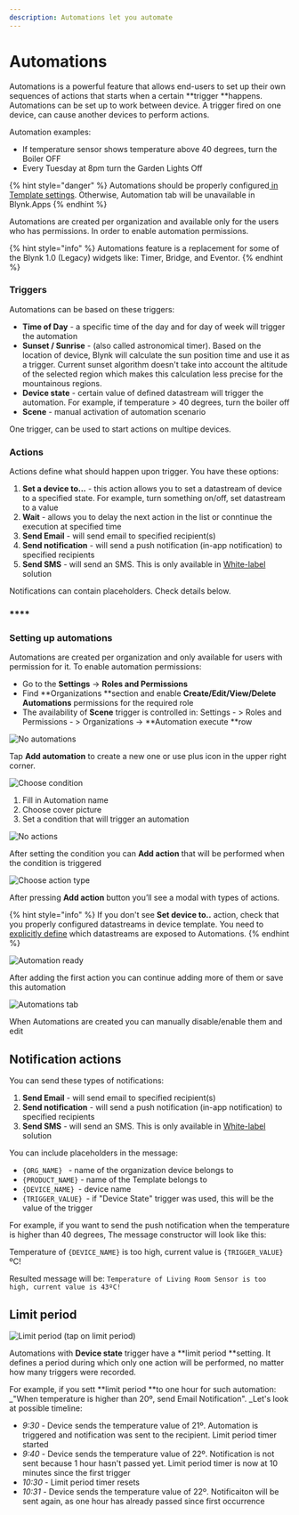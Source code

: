 ```yaml
---
description: Automations let you automate
---
```


# Automations

Automations is a powerful feature that allows end-users to set up their own sequences of actions that starts when a certain **trigger **happens. Automations can be set up to work between device. A trigger fired on one device, can cause another devices to perform actions. 

Automation examples:

* If temperature sensor  shows temperature above 40 degrees, turn the Boiler OFF
* Every Tuesday at 8pm turn the Garden Lights Off

{% hint style="danger" %}
Automations should be properly configured[ in Template settings](../blynk.console/templates/datastreams/datastreams-common-settings/automation.md). Otherwise, Automation tab will be unavailable in Blynk.Apps
{% endhint %}

Automations are created per organization and available only for the users who has permissions. In order to enable automation permissions.

{% hint style="info" %}
Automations feature is a replacement for some of the Blynk 1.0 (Legacy) widgets like: Timer, Bridge, and Eventor.
{% endhint %}



### Triggers

Automations can be based on these triggers:

* **Time of Day** - a specific time of the day and for day of week will trigger the automation
* **Sunset / Sunrise** - (also called astronomical timer). Based on the location of device, Blynk will calculate the sun position time and use it as a trigger. Current sunset algorithm doesn't take into account the altitude of the selected region which makes this calculation less precise for the mountainous regions.
* **Device state** -  certain value of defined datastream will trigger the automation. For example, if temperature > 40 degrees, turn the boiler off
* **Scene** - manual activation of automation scenario

One trigger, can be used to start actions on multipe devices. 



### Actions

Actions define what should happen upon trigger. You have these options: 

1. **Set a device to...** - this action allows you to set a datastream of device to a specified state. For example, turn something on/off, set datastream to a value
2. **Wait** - allows you to delay the next action in the list or conntinue the execution at specified time
3. **Send Email** - will send email to specified recipient(s)
4. **Send notification** - will send a push notification (in-app notification) to specified recipients 
5. **Send SMS** - will send an SMS. This is only available in [White-label](https://www.blynk.io/pricing#business) solution

Notifications can contain placeholders. Check details below.

### ****

### **Setting up automations**

Automations are created per organization and only available for users with permission for it. To enable automation permissions:

* Go to the **Settings** -> **Roles and Permissions**
* Find **Organizations **section and enable **Create/Edit/View/Delete Automations** permissions for the required role
* The availability of **Scene** trigger is controlled in: Settings - > Roles and Permissions - > Organizations -> **Automation execute **row

![No automations](https://user-images.githubusercontent.com/72790181/120281222-57a77100-c2c1-11eb-82fc-5d872520671f.png)

Tap **Add automation** to create a new one or use plus icon in the upper right corner.

![Choose condition](https://user-images.githubusercontent.com/72790181/120281228-5b3af800-c2c1-11eb-8e54-267b8aed6e79.png)

1. Fill in Automation name
2. Choose cover picture
3. Set a condition that will trigger an automation

![No actions](https://user-images.githubusercontent.com/72790181/120281259-64c46000-c2c1-11eb-9b25-84c4e9e294b7.png)

After setting the condition you can **Add action** that will be performed when the condition is triggered

![Choose action type](https://user-images.githubusercontent.com/72790181/120281347-81f92e80-c2c1-11eb-989d-fb5832653d9f.png)

After pressing **Add action** button you’ll see a modal with types of actions.

{% hint style="info" %}
If you don't see **Set device to..** action, check that you properly configured datastreams in device template. You need to[ explicitly define](../blynk.console/templates/datastreams/datastreams-common-settings/automation.md) which datastreams are exposed to Automations.
{% endhint %}

![Automation ready](https://user-images.githubusercontent.com/72790181/120281482-ad7c1900-c2c1-11eb-95a7-7352d126ba73.png)

After adding the first action you can continue adding more of them or save this automation

![Automations tab](https://user-images.githubusercontent.com/72790181/120281496-b1a83680-c2c1-11eb-8f99-04188d31fce7.png)

When Automations are created you can manually disable/enable them and edit

## Notification actions

You can send these types of notifications:

1. **Send Email** - will send email to specified recipient(s)
2. **Send notification** - will send a push notification (in-app notification) to specified recipients
3. **Send SMS** - will send an SMS. This is only available in [White-label](https://www.blynk.io/pricing#business) solution

You can include placeholders in the message:

* `{ORG_NAME} ` - name of the organization device belongs to
* `{PRODUCT_NAME}` - name of the Template belongs to
* `{DEVICE_NAME} `- device name
* `{TRIGGER_VALUE} `- if "Device State" trigger was used, this will be the value of the trigger

For example, if you want to send the push notification when the temperature is higher than 40 degrees, The message constructor will look like this: 

Temperature of `{DEVICE_NAME}` is too high, current value is `{TRIGGER_VALUE}`ºC!

Resulted message will be: `Temperature of Living Room Sensor is too high, current value is 43ºC!`

## Limit period

![Limit period (tap on limit period)](https://user-images.githubusercontent.com/72790181/120785065-6e55fe00-c535-11eb-8979-f3eb1b50ecf1.png)

Automations with **Device state** trigger have a **limit period **setting. It defines a period during which only one action will be performed, no matter how many triggers were recorded.

For example, if you sett **limit period **to one hour for such automation:  _"When temperature is higher than 20º, send Email Notification". _Let's look at possible timeline:

* _9:30_ - Device sends the temperature value of 21º. Automation is triggered and notification was sent to the recipient. Limit period timer started
* _9:40_ - Device sends the temperature value of 22º. Notification is not sent because 1 hour hasn't  passed yet. Limit period timer is now at 10 minutes since the first trigger
* _10:30_ - Limit period timer resets
* _10:31_ - Device sends the temperature value of 22º. Notificaiton will be sent again, as one hour has already passed since first occurrence


